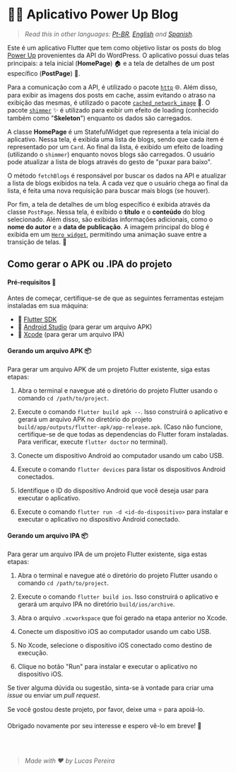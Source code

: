 # 👨‍💻 Aplicativo Power Up Blog

>*Read this in other languages: [Pt-BR](README.md), [English](README.en.md) and [Spanish](README.es.md).*

Este é um aplicativo Flutter que tem como objetivo listar os posts do blog [Power Up](https://powerupblog3.wordpress.com/) provenientes da API do WordPress. O aplicativo possui duas telas principais: a tela inicial (**HomePage**) 🏠 e a tela de detalhes de um post específico (**PostPage**) 📄.

Para a comunicação com a API, é utilizado o pacote [`http`](https://pub.dev/packages/http) 🌐. Além disso, para exibir as imagens dos posts em cache, assim evitando o atraso na exibição das mesmas, é utilizado o pacote [`cached_network_image`](https://pub.dev/packages/cached_network_image) 📸. O pacote [`shimmer`](https://pub.dev/packages/shimmer) ✨ é utilizado para exibir um efeito de loading (conhecido também  como "**Skeleton**") enquanto os dados são carregados.

A classe **HomePage** é um StatefulWidget que representa a tela inicial do aplicativo. Nessa tela, é exibida uma lista de blogs, sendo que cada item é representado por um `Card`. Ao final da lista, é exibido um efeito de loading (utilizando o `shimmer`) enquanto novos blogs são carregados. O usuário pode atualizar a lista de blogs através do gesto de "puxar para baixo".

O método `fetchBlogs` é responsável por buscar os dados na API e atualizar a lista de blogs exibidos na tela. A cada vez que o usuário chega ao final da lista, é feita uma nova requisição para buscar mais blogs (se houver).

Por fim, a tela de detalhes de um blog específico é exibida através da classe `PostPage`. Nessa tela, é exibido o **título** e o **conteúdo** do blog selecionado. Além disso, são exibidas informações adicionais, como o **nome do autor** e a **data de publicação**. A imagem principal do blog é exibida em um [`Hero widget`](https://docs.flutter.dev/development/ui/animations/hero-animations), permitindo uma animação suave entre a transição de telas. 🚀

## Como gerar o APK ou .IPA do projeto

#### Pré-requisitos 🔧

Antes de começar, certifique-se de que as seguintes ferramentas estejam instaladas em sua máquina:

- 🚀 [Flutter SDK](https://flutter.dev/docs/get-started/install)
- 📱 [Android Studio](https://developer.android.com/studio) (para gerar um arquivo APK)
- 🍎 [Xcode](https://developer.apple.com/xcode/) (para gerar um arquivo IPA)

#### Gerando um arquivo APK 📦

Para gerar um arquivo APK de um projeto Flutter existente, siga estas etapas:

1. Abra o terminal e navegue até o diretório do projeto Flutter usando o comando `cd /path/to/project`.

2. Execute o comando `flutter build apk --`. Isso construirá o aplicativo e gerará um arquivo APK no diretório do projeto `build/app/outputs/flutter-apk/app-release.apk`. (Caso não funcione, certifique-se de que todas as dependencias do Flutter foram instaladas. Para verificar, execute `flutter doctor` no terminal).

3. Conecte um dispositivo Android ao computador usando um cabo USB.

4. Execute o comando `flutter devices` para listar os dispositivos Android conectados.

5. Identifique o ID do dispositivo Android que você deseja usar para executar o aplicativo.

6. Execute o comando `flutter run -d <id-do-dispositivo>` para instalar e executar o aplicativo no dispositivo Android conectado.

#### Gerando um arquivo IPA 📦

Para gerar um arquivo IPA de um projeto Flutter existente, siga estas etapas:

1. Abra o terminal e navegue até o diretório do projeto Flutter usando o comando `cd /path/to/project`.

2. Execute o comando `flutter build ios`. Isso construirá o aplicativo e gerará um arquivo IPA no diretório `build/ios/archive`.

3. Abra o arquivo `.xcworkspace` que foi gerado na etapa anterior no Xcode.

4. Conecte um dispositivo iOS ao computador usando um cabo USB.

5. No Xcode, selecione o dispositivo iOS conectado como destino de execução.

6. Clique no botão "Run" para instalar e executar o aplicativo no dispositivo iOS.

Se tiver alguma dúvida ou sugestão, sinta-se à vontade para criar uma _issue_ ou enviar um _pull request_.

Se você gostou deste projeto, por favor, deixe uma ⭐️ para apoiá-lo.

Obrigado novamente por seu interesse e espero vê-lo em breve! 👋

<br><br>

>_Made with :heart: by Lucas Pereira_